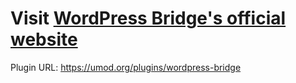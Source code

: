 # Visit <a href="https://wpbridge.danlevi.no/">WordPress Bridge's official website</a>

Plugin URL: https://umod.org/plugins/wordpress-bridge

